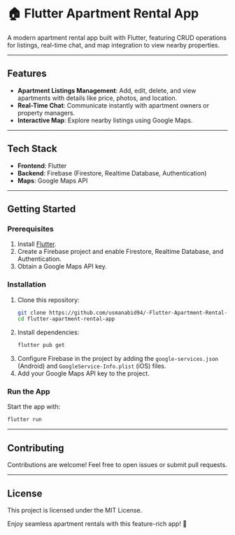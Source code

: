 # 🏠 Flutter Apartment Rental App  

A modern apartment rental app built with Flutter, featuring CRUD operations for listings, real-time chat, and map integration to view nearby properties.

---

## Features  
- **Apartment Listings Management**: Add, edit, delete, and view apartments with details like price, photos, and location.  
- **Real-Time Chat**: Communicate instantly with apartment owners or property managers.  
- **Interactive Map**: Explore nearby listings using Google Maps.

---

## Tech Stack  
- **Frontend**: Flutter  
- **Backend**: Firebase (Firestore, Realtime Database, Authentication)  
- **Maps**: Google Maps API  

---

## Getting Started  

### Prerequisites  
1. Install [Flutter](https://flutter.dev/docs/get-started/install).  
2. Create a Firebase project and enable Firestore, Realtime Database, and Authentication.  
3. Obtain a Google Maps API key.  

### Installation  
1. Clone this repository:  
   ```bash
   git clone https://github.com/usmanabid94/-Flutter-Apartment-Rental-App.git
   cd flutter-apartment-rental-app
   ```  
2. Install dependencies:  
   ```bash
   flutter pub get
   ```  
3. Configure Firebase in the project by adding the `google-services.json` (Android) and `GoogleService-Info.plist` (iOS) files.  
4. Add your Google Maps API key to the project.  

### Run the App  
Start the app with:  
```bash
flutter run
```  

---



## Contributing  
Contributions are welcome! Feel free to open issues or submit pull requests.  

---

## License  
This project is licensed under the MIT License.  

Enjoy seamless apartment rentals with this feature-rich app! 🚀
